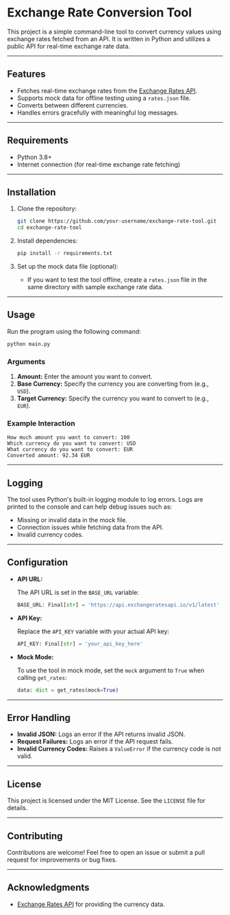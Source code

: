 # Exchange Rate Conversion Tool

This project is a simple command-line tool to convert currency values using exchange rates fetched from an API. It is written in Python and utilizes a public API for real-time exchange rate data.

---

## Features

- Fetches real-time exchange rates from the [Exchange Rates API](https://exchangeratesapi.io/).
- Supports mock data for offline testing using a `rates.json` file.
- Converts between different currencies.
- Handles errors gracefully with meaningful log messages.

---

## Requirements

- Python 3.8+
- Internet connection (for real-time exchange rate fetching)

---

## Installation

1. Clone the repository:

   ```bash
   git clone https://github.com/your-username/exchange-rate-tool.git
   cd exchange-rate-tool
   ```

2. Install dependencies:

   ```bash
   pip install -r requirements.txt
   ```

3. Set up the mock data file (optional):

   - If you want to test the tool offline, create a `rates.json` file in the same directory with sample exchange rate data.

---

## Usage

Run the program using the following command:

```bash
python main.py
```

### Arguments

1. **Amount:** Enter the amount you want to convert.
2. **Base Currency:** Specify the currency you are converting from (e.g., `USD`).
3. **Target Currency:** Specify the currency you want to convert to (e.g., `EUR`).

### Example Interaction

```
How much amount you want to convert: 100
Which currency do you want to convert: USD
What currency do you want to convert: EUR
Converted amount: 92.34 EUR
```

---

## Logging

The tool uses Python's built-in logging module to log errors. Logs are printed to the console and can help debug issues such as:

- Missing or invalid data in the mock file.
- Connection issues while fetching data from the API.
- Invalid currency codes.

---

## Configuration

- **API URL:**

  The API URL is set in the `BASE_URL` variable:

  ```python
  BASE_URL: Final[str] = 'https://api.exchangeratesapi.io/v1/latest'
  ```

- **API Key:**

  Replace the `API_KEY` variable with your actual API key:

  ```python
  API_KEY: Final[str] = 'your_api_key_here'
  ```

- **Mock Mode:**

  To use the tool in mock mode, set the `mock` argument to `True` when calling `get_rates`:

  ```python
  data: dict = get_rates(mock=True)
  ```

---

## Error Handling

- **Invalid JSON:** Logs an error if the API returns invalid JSON.
- **Request Failures:** Logs an error if the API request fails.
- **Invalid Currency Codes:** Raises a `ValueError` if the currency code is not valid.

---

## License

This project is licensed under the MIT License. See the `LICENSE` file for details.

---

## Contributing

Contributions are welcome! Feel free to open an issue or submit a pull request for improvements or bug fixes.

---

## Acknowledgments

- [Exchange Rates API](https://exchangeratesapi.io/) for providing the currency data.

